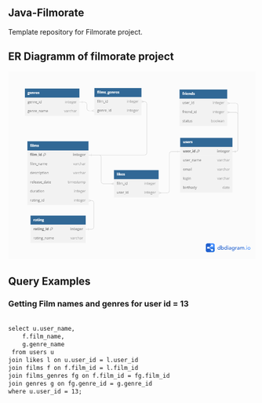 ## Java-Filmorate
Template repository for Filmorate project.

## ER Diagramm of filmorate project
![ER Diagramm of filmorate project](/ER_diagramm/filmorate.png)

## Query Examples
### Getting Film names and genres for user id = 13

```roomsql

select u.user_name,
    f.film_name,
    g.genre_name        
 from users u 
join likes l on u.user_id = l.user_id 
join films f on f.film_id = l.film_id    
join films_genres fg on f.film_id = fg.film_id
join genres g on fg.genre_id = g.genre_id
where u.user_id = 13;

```
